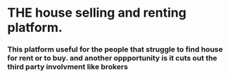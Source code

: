 # THE house selling and renting platform.
### This platform useful for the people that struggle to find house for rent or to buy. and another oppportunity is it cuts out the third party involvment like brokers
